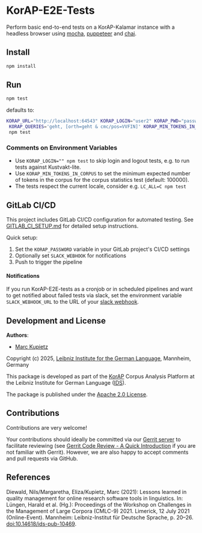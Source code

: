 # KorAP-E2E-Tests

Perform basic end-to-end tests on a KorAP-Kalamar instance with a headless browser using [mocha](https://mochajs.org/), [puppeteer](https://github.com/puppeteer/puppeteer) and [chai](https://www.chaijs.com/).

## Install

```bash
npm install
```

## Run

```bash
npm test
```

defaults to:

```bash
KORAP_URL="http://localhost:64543" KORAP_LOGIN="user2" KORAP_PWD="password2"\
 KORAP_QUERIES='geht, [orth=geht & cmc/pos=VVFIN]' KORAP_MIN_TOKENS_IN_CORPUS="100000"\
 npm test
```




### Comments on Environment Variables

- Use `KORAP_LOGIN="" npm test` to skip login and logout tests, e.g. to run tests against Kustvakt-lite.
- Use `KORAP_MIN_TOKENS_IN_CORPUS` to set the minimum expected number of tokens in the corpus for the corpus statistics test (default: 100000).
- The tests respect the current locale, consider e.g. `LC_ALL=C npm test`

## GitLab CI/CD

This project includes GitLab CI/CD configuration for automated testing. See [GITLAB_CI_SETUP.md](GITLAB_CI_SETUP.md) for detailed setup instructions.

Quick setup:
1. Set the `KORAP_PASSWORD` variable in your GitLab project's CI/CD settings
2. Optionally set `SLACK_WEBHOOK` for notifications
3. Push to trigger the pipeline

#### Notifications

If you run KorAP-E2E-tests as a cronjob or in scheduled pipelines and
want to get notified about failed tests via slack, set the environment variable `SLACK_WEBHOOK_URL` to the URL of your [slack webhook](https://api.slack.com/messaging/webhooks).


## Development and License

**Authors**:

- [Marc Kupietz](https://www.ids-mannheim.de/digspra/personal/kupietz.html)

Copyright (c) 2025, [Leibniz Institute for the German Language](http://www.ids-mannheim.de/), Mannheim, Germany

This package is developed as part of the [KorAP](http://korap.ids-mannheim.de/) Corpus Analysis Platform at the Leibniz Institute for German Language ([IDS](http://www.ids-mannheim.de/)).

The package is published under the [Apache 2.0 License](LICENSE).

## Contributions

Contributions are very welcome!

Your contributions should ideally be committed via our [Gerrit server](https://korap.ids-mannheim.de/gerrit/)
to facilitate reviewing (see [Gerrit Code Review - A Quick Introduction](https://korap.ids-mannheim.de/gerrit/Documentation/intro-quick.html)
if you are not familiar with Gerrit). However, we are also happy to accept comments and pull requests
via GitHub.

## References

Diewald, Nils/Margaretha, Eliza/Kupietz, Marc (2021): Lessons learned in quality management for online research software tools in linguistics. In: Lüngen, Harald et al. (Hg.): Proceedings of the Workshop on Challenges in the Management of Large Corpora (CMLC-9) 2021. Limerick, 12 July 2021 (Online-Event). Mannheim: Leibniz-Institut für Deutsche Sprache, p. 20–26. [doi:10.14618/ids-pub-10469](https://doi.org/10.14618/ids-pub-10469).
